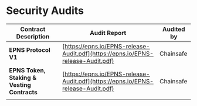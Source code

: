 # Security Audits



| Contract Description                         | Audit Report                                                                     | Audited by |
| -------------------------------------------- | -------------------------------------------------------------------------------- | ---------- |
| **EPNS Protocol V1**                         | [https://epns.io/EPNS-release-Audit.pdf](https://epns.io/EPNS-release-Audit.pdf) | Chainsafe  |
| **EPNS Token, Staking & Vesting Contracts**  | [https://epns.io/EPNS-release-Audit.pdf](https://epns.io/EPNS-release-Audit.pdf) | Chainsafe  |
|                                              |                                                                                  |            |

